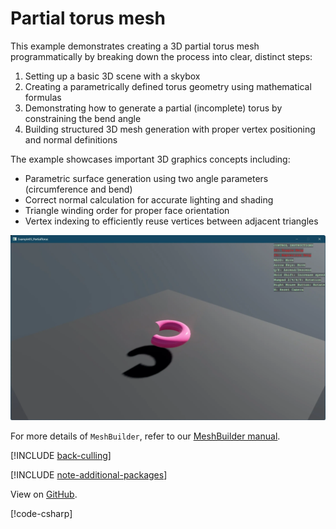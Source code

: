 # Partial torus mesh

This example demonstrates creating a 3D partial torus mesh programmatically by breaking down
the process into clear, distinct steps:

1. Setting up a basic 3D scene with a skybox
2. Creating a parametrically defined torus geometry using mathematical formulas
3. Demonstrating how to generate a partial (incomplete) torus by constraining the bend angle
4. Building structured 3D mesh generation with proper vertex positioning and normal definitions

The example showcases important 3D graphics concepts including:
- Parametric surface generation using two angle parameters (circumference and bend)
- Correct normal calculation for accurate lighting and shading
- Triangle winding order for proper face orientation
- Vertex indexing to efficiently reuse vertices between adjacent triangles

![Stride UI Example](media/stride-game-engine-example-05-partial-torus-mesh.webp)

For more details of `MeshBuilder`, refer to our [MeshBuilder manual](../../rendering/mesh-builder.md).

[!INCLUDE [back-culling](../../../includes/manual/examples/back-culling.md)]

[!INCLUDE [note-additional-packages](../../../includes/manual/examples/note-additional-packages.md)]

View on [GitHub](https://github.com/stride3d/stride-community-toolkit/tree/main/examples/code-only/Example05_PartialTorus_FSharp).

[!code-csharp[](../../../../examples/code-only/Example05_PartialTorus_FSharp/Program.fs)]